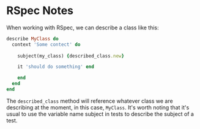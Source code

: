 # RSpec Notes

When working with RSpec, we can describe a class like this:

```ruby
describe MyClass do
  context 'Some contect' do
    
    subject(my_class) {described_class.new}

    it 'should do something' end

    end
  end
end
```

The `described_class` method will reference whatever class we are describing at the moment, in this case, `MyClass`. It's worth noting that it's usual to use the variable name subject in tests to describe the subject of a test.
